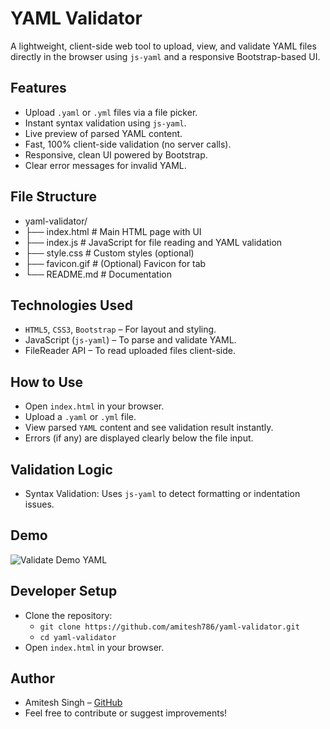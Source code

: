 # YAML Validator
A lightweight, client-side web tool to upload, view, and validate YAML files directly in the browser using `js-yaml` and a responsive Bootstrap-based UI.

## Features
- Upload `.yaml` or `.yml` files via a file picker.
- Instant syntax validation using `js-yaml`.
- Live preview of parsed YAML content.
- Fast, 100% client-side validation (no server calls).
- Responsive, clean UI powered by Bootstrap.
- Clear error messages for invalid YAML.

## File Structure
- yaml-validator/
- ├── index.html           # Main HTML page with UI
- ├── index.js             # JavaScript for file reading and YAML validation
- ├── style.css            # Custom styles (optional)
- ├── favicon.gif          # (Optional) Favicon for tab
- └── README.md            # Documentation

## Technologies Used
- `HTML5`, `CSS3`, `Bootstrap` – For layout and styling.
- JavaScript (`js-yaml`) – To parse and validate YAML.
- FileReader API – To read uploaded files client-side.

## How to Use
- Open `index.html` in your browser.
- Upload a `.yaml` or `.yml` file.
- View parsed `YAML` content and see validation result instantly.
- Errors (if any) are displayed clearly below the file input.

## Validation Logic
- Syntax Validation: Uses `js-yaml` to detect formatting or indentation issues.

## Demo
![Validate Demo YAML](Validate-YAML.gif)

## Developer Setup
- Clone the repository:
    - `git clone https://github.com/amitesh786/yaml-validator.git`
    - `cd yaml-validator`
- Open `index.html` in your browser.

## Author
- Amitesh Singh – [GitHub](https://github.com/amitesh786/yaml-validator.git)
- Feel free to contribute or suggest improvements!
